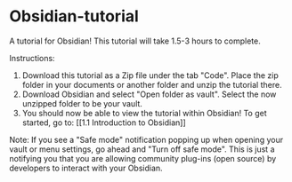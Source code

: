 # Obsidian-tutorial
A tutorial for Obsidian! This tutorial will take 1.5-3 hours to complete.

Instructions:
1. Download this tutorial as a Zip file under the tab "Code". Place the zip folder in your documents or another folder and unzip the tutorial there.
2. Download Obsidian and select "Open folder as vault". Select the now unzipped folder to be your vault.
3. You should now be able to view the tutorial within Obsidian! To get started, go to: [[1.1 Introduction to Obsidian]]

Note: If you see a "Safe mode" notification popping up when opening your vault or menu settings,  go ahead and "Turn off safe mode". This is just a notifying you that you are allowing community plug-ins (open source) by developers to interact with your Obsidian.
